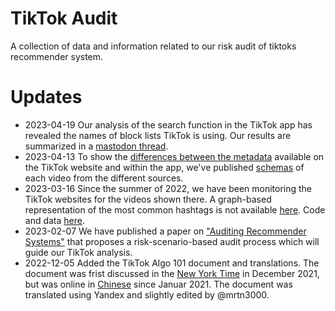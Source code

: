 # TikTok Audit
A collection of data and information related to our risk audit of tiktoks recommender system.

# Updates
* 2023-04-19 Our analysis of the search function in the TikTok app has revealed the names of block lists TikTok is using. Our results are summarized in a [mastodon thread](https://chaos.social/@mrtn3000/110225624888667893). 
* 2023-04-13 To show the [differences between the metadata](https://chaos.social/@mrtn3000/110191269705924454) available on the TikTok website and within the app, we've published [schemas](https://github.com/snv-berlin/tiktok-audit/commit/59ac5fb922a08c78ebef999a13d0443ba4a4dbad) of each video from the different sources.
* 2023-03-16 Since the summer of 2022, we have been monitoring the TikTok websites for the videos shown there. A graph-based representation of the most common hashtags is not available [here](https://martin.degeling.com/snv/fyp-hashtags-by-week/). Code and data [here](https://github.com/snv-berlin/tiktok-audit/tree/main/TikTok%20Web/hashtag-combinations-by-week).
* 2023-02-07 We have published a paper on ["Auditing Recommender Systems"](https://www.stiftung-nv.de/en/node/3444) that proposes a risk-scenario-based audit process which will guide our TikTok analysis.
* 2022-12-05 Added the TikTok Algo 101 document and translations. The document was frist discussed in the [New York Time](https://www.nytimes.com/2021/12/05/business/media/tiktok-algorithm.html) in December 2021, but was online in [Chinese](https://blog.csdn.net/m0_37586850/article/details/113488345) since Januar 2021. The document was translated using Yandex and slightly edited by @mrtn3000.
